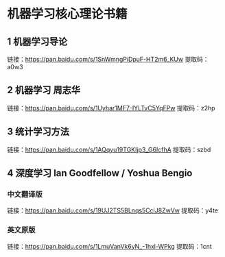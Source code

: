 # 机器学习核心理论书籍

## 1 机器学习导论
链接：https://pan.baidu.com/s/1SnWmngPiDpuF-HT2m6_KUw 
提取码：a0w3 

## 2 机器学习 周志华
链接：https://pan.baidu.com/s/1Uyhar1MF7-IYLTvC5YqFPw 
提取码：z2hp 

## 3 统计学习方法
链接：https://pan.baidu.com/s/1AQqyu19TGKIjp3_G6IcfhA 
提取码：szbd 

## 4 深度学习 Ian Goodfellow / Yoshua Bengio
### 中文翻译版
链接：https://pan.baidu.com/s/19UJ2TS5BLnqs5CciJ8ZwVw 
提取码：y4te 
### 英文原版
链接：https://pan.baidu.com/s/1LmuVanVk6yN_-1hxl-WPkg 
提取码：1cnt 

